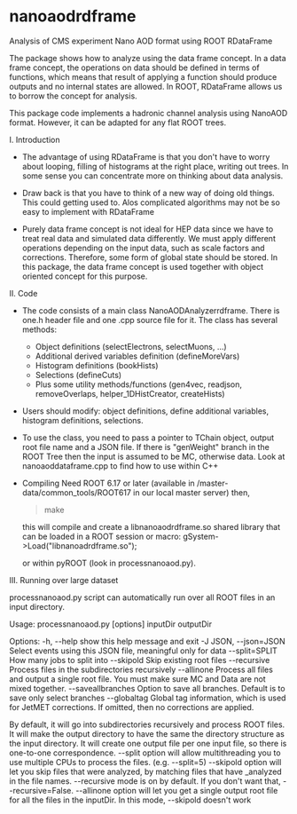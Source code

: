 # nanoaodrdframe
Analysis of CMS experiment Nano AOD format using ROOT RDataFrame

The package shows how to analyze using the data frame concept.
In a data frame concept, the operations on data should be defined
in terms of functions, which means that result of applying
a function should produce outputs and no internal states are allowed.
In ROOT, RDataFrame allows us to borrow the concept for analysis.

This package code implements a hadronic channel analysis using NanoAOD format.
However, it can be adapted for any flat ROOT trees.

I. Introduction

- The advantage of using RDataFrame is that you don't have to
worry about looping, filling of histograms at the right place,
writing out trees. In some sense you can concentrate more on
thinking about data analysis.

- Draw back is that you have to think of a new way of doing old things.
This could getting used to. Alos complicated algorithms may not
be so easy to implement with RDataFrame

- Purely data frame concept is not ideal for HEP data since
we have to treat real data and simulated data differently.
We must apply different operations depending on the input data,
   such as scale factors and corrections.
Therefore, some form of global state should be stored. 
In this package, the data frame concept is used together
with object oriented concept for this purpose.


II. Code

- The code consists of a main class NanoAODAnalyzerrdframe. 
There is one.h header file and one .cpp source file for it.
The class has several methods:
    - Object definitions (selectElectrons, selectMuons, ...)
    - Additional derived variables definition (defineMoreVars)
    - Histogram definitions (bookHists)
    - Selections (defineCuts)
    - Plus some utility methods/functions (gen4vec, readjson, removeOverlaps, helper_1DHistCreator, createHists)

- Users should modify: object definitions, define additional variables, histogram definitions, selections.

- To use the class, you need to pass a pointer to TChain object, output root file name and a JSON file.
  If there is "genWeight" branch in the ROOT Tree then the input is assumed to be MC, otherwise data.
  Look at nanoaoddataframe.cpp to find how to use within C++ 

- Compiling
  Need ROOT 6.17 or later (available in /master-data/common_tools/ROOT617 in our local  master server) then,

  > make

  this will compile and create a libnanoaodrdframe.so shared library that can be loaded in a ROOT session or macro:
  gSystem->Load("libnanoadrdframe.so");

  or within pyROOT (look in processnanoaod.py).

III. Running over large dataset

processnanoaod.py script can automatically run over all ROOT files in an input directory.

Usage: processnanoaod.py [options] inputDir outputDir

Options:
  -h, --help            show this help message and exit
  -J JSON, --json=JSON  Select events using this JSON file, meaningful only
                        for data
  --split=SPLIT         How many jobs to split into
  --skipold             Skip existing root files
  --recursive           Process files in the subdirectories recursively
  --allinone            Process all files and output a single root file. You
                        must make sure MC and Data are not mixed together.
  --saveallbranches     Option to  save all branches. Default is to save only select branches
  --globaltag           Global tag information, which is used for JetMET corrections.
                        If omitted, then no corrections are applied.

  
By default, it will go into subdirectories recursively and process ROOT files. 
It will make the output directory to have the same  the directory structure as the input directory.
It will create one output file per one input file, so there is one-to-one correspondence.
--split option will allow multithreading you to use multiple CPUs to process the files. (e.g. --split=5)
--skipold option will let you skip files that were analyzed, by matching files that have _analyzed in the file names.
--recursive mode is on by default. If you don't want that, --recursive=False.
--allinone option will let you get a single output root file for all the files in the inputDir. In this mode, --skipold doesn't work
